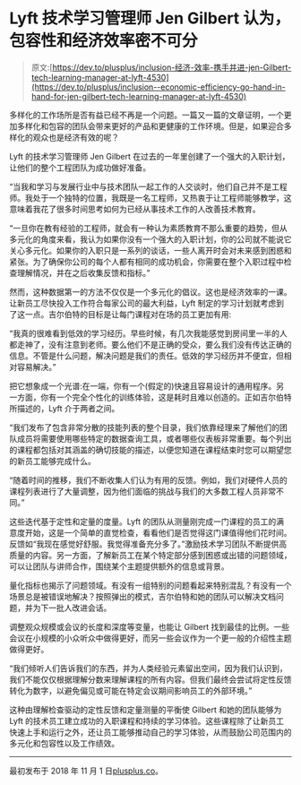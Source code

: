 # Lyft 技术学习管理师 Jen Gilbert 认为，包容性和经济效率密不可分

> 原文:[https://dev.to/plusplus/inclusion-经济-效率-携手并进-jen-Gilbert-tech-learning-manager-at-lyft-4530](https://dev.to/plusplus/inclusion--economic-efficiency-go-hand-in-hand-for-jen-gilbert-tech-learning-manager-at-lyft-4530)

多样化的工作场所是否有益已经不再是一个问题。一篇又一篇的文章证明，一个更加多样化和包容的团队会带来更好的产品和更健康的工作环境。但是，如果迎合多样化的观众也是经济有效的呢？

Lyft 的技术学习管理师 Jen Gilbert 在过去的一年里创建了一个强大的入职计划，让他们的整个工程团队为成功做好准备。

“当我和学习与发展行业中与技术团队一起工作的人交谈时，他们自己并不是工程师。我处于一个独特的位置，我既是一名工程师，又热衷于让工程师能够教学，这意味着我花了很多时间思考如何为已经从事技术工作的人改善技术教育。

“一旦你在教有经验的工程师，就会有一种认为素质教育不那么重要的趋势，但从多元化的角度来看，我认为如果你没有一个强大的入职计划，你的公司就不能说它关心多元化。如果你的入职只是一系列的谈话，一些人离开时会对未来感到困惑和紧张。为了确保你公司的每个人都有相同的成功机会，你需要在整个入职过程中检查理解情况，并在之后收集反馈和指标。”

然而，这种数据第一的方法不仅仅是一个多元化的倡议。这也是经济效率的一课。让新员工尽快投入工作符合每家公司的最大利益，Lyft 制定的学习计划就考虑到了这一点。吉尔伯特的目标是让每门课程对在场的员工更加有用:

“我真的很难看到低效的学习经历。早些时候，有几次我能感觉到房间里一半的人都走神了，没有注意到老师。要么他们不是正确的受众，要么我们没有传达正确的信息。不管是什么问题，解决问题是我们的责任。低效的学习经历并不便宜，但相对容易解决。”

把它想象成一个光谱:在一端，你有一个(假定的)快速且容易设计的通用程序。另一方面，你有一个完全个性化的训练体验，这是耗时且难以创造的。正如吉尔伯特所描述的，Lyft 介于两者之间。

“我们发布了包含非常分散的技能列表的整个目录，我们依靠经理来了解他们的团队成员将需要使用哪些特定的数据查询工具，或者哪些仪表板非常重要。每个列出的课程都包括对其涵盖的确切技能的描述，以便您知道在课程结束时您可以期望您的新员工能够完成什么。

“随着时间的推移，我们不断收集人们认为有用的反馈。例如，我们对硬件人员的课程列表进行了大量调整，因为他们面临的挑战与我们的大多数工程人员非常不同。”

这些迭代基于定性和定量的度量。Lyft 的团队从测量刚完成一门课程的员工的满意度开始，这是一个简单的直觉检查，看看他们是否觉得这门课值得他们花时间。反馈如“我现在感觉好舒服。我觉得准备充分多了。”激励技术学习团队不断提供高质量的内容。另一方面，了解新员工在某个特定部分感到困惑或出错的问题领域，可以让团队与讲师合作，围绕某个主题提供额外的信息或背景。

量化指标也揭示了问题领域。有没有一组特别的问题看起来特别混乱？有没有一个场景总是被错误地解决？按照弹出的模式，吉尔伯特和她的团队可以解决文档问题，并为下一批人改进会话。

调整观众规模或会议的长度和深度等变量，也能让 Gilbert 找到最佳的比例。一些会议在小规模的小众听众中做得更好，而另一些会议作为一个更一般的介绍性主题做得更好。

“我们倾听人们告诉我们的东西，并为人类经验元素留出空间，因为我们认识到，我们不能仅仅根据理解分数来理解课程的所有内容。但我们最终会尝试将定性反馈转化为数字，以避免偏见或可能在特定会议期间影响员工的外部环境。”

这种由理解检查驱动的定性反馈和定量测量的平衡使 Gilbert 和她的团队能够为 Lyft 的技术员工建立成功的入职课程和持续的学习体验。这些课程除了让新员工快速上手和运行之外，还让员工能够推动自己的学习体验，从而鼓励公司范围内的多元化和包容性以及工作绩效。

* * *

最初发布于 2018 年 11 月 1 日[plusplus.co](https://plusplus.co/ideas/inclusion-economic-efficiency-go-hand-in-hand-for-jen-gilbert-tech-learning-manager-at-lyft/)。